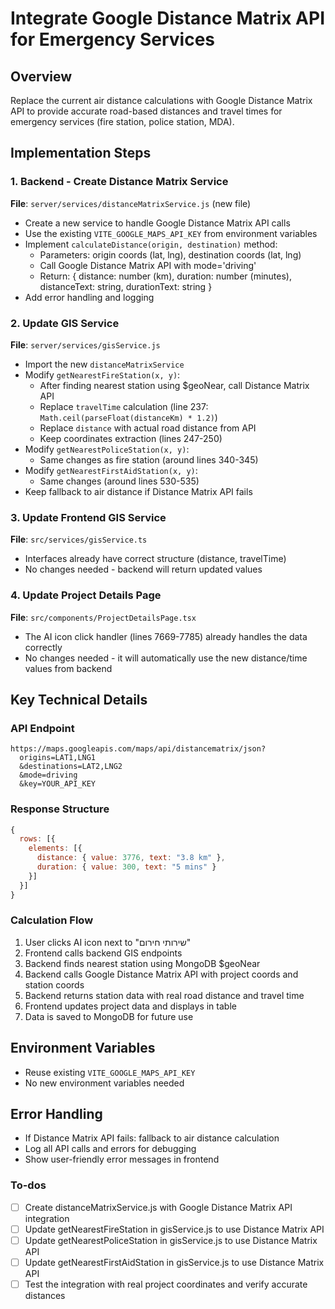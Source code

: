 <!-- 3c968e7c-4524-4d8b-8652-8508e6848cd3 d72e7d95-ef5e-40bf-afc8-37fc45ae1527 -->
# Integrate Google Distance Matrix API for Emergency Services

## Overview

Replace the current air distance calculations with Google Distance Matrix API to provide accurate road-based distances and travel times for emergency services (fire station, police station, MDA).

## Implementation Steps

### 1. Backend - Create Distance Matrix Service

**File**: `server/services/distanceMatrixService.js` (new file)

- Create a new service to handle Google Distance Matrix API calls
- Use the existing `VITE_GOOGLE_MAPS_API_KEY` from environment variables
- Implement `calculateDistance(origin, destination)` method:
  - Parameters: origin coords (lat, lng), destination coords (lat, lng)
  - Call Google Distance Matrix API with mode='driving'
  - Return: { distance: number (km), duration: number (minutes), distanceText: string, durationText: string }
- Add error handling and logging

### 2. Update GIS Service

**File**: `server/services/gisService.js`

- Import the new `distanceMatrixService`
- Modify `getNearestFireStation(x, y)`:
  - After finding nearest station using $geoNear, call Distance Matrix API
  - Replace `travelTime` calculation (line 237: `Math.ceil(parseFloat(distanceKm) * 1.2)`)
  - Replace `distance` with actual road distance from API
  - Keep coordinates extraction (lines 247-250)
- Modify `getNearestPoliceStation(x, y)`:
  - Same changes as fire station (around lines 340-345)
- Modify `getNearestFirstAidStation(x, y)`:
  - Same changes (around lines 530-535)
- Keep fallback to air distance if Distance Matrix API fails

### 3. Update Frontend GIS Service

**File**: `src/services/gisService.ts`

- Interfaces already have correct structure (distance, travelTime)
- No changes needed - backend will return updated values

### 4. Update Project Details Page

**File**: `src/components/ProjectDetailsPage.tsx`

- The AI icon click handler (lines 7669-7785) already handles the data correctly
- No changes needed - it will automatically use the new distance/time values from backend

## Key Technical Details

### API Endpoint

```
https://maps.googleapis.com/maps/api/distancematrix/json?
  origins=LAT1,LNG1
  &destinations=LAT2,LNG2
  &mode=driving
  &key=YOUR_API_KEY
```

### Response Structure

```javascript
{
  rows: [{
    elements: [{
      distance: { value: 3776, text: "3.8 km" },
      duration: { value: 300, text: "5 mins" }
    }]
  }]
}
```

### Calculation Flow

1. User clicks AI icon next to "שירותי חירום"
2. Frontend calls backend GIS endpoints
3. Backend finds nearest station using MongoDB $geoNear
4. Backend calls Google Distance Matrix API with project coords and station coords
5. Backend returns station data with real road distance and travel time
6. Frontend updates project data and displays in table
7. Data is saved to MongoDB for future use

## Environment Variables

- Reuse existing `VITE_GOOGLE_MAPS_API_KEY`
- No new environment variables needed

## Error Handling

- If Distance Matrix API fails: fallback to air distance calculation
- Log all API calls and errors for debugging
- Show user-friendly error messages in frontend

### To-dos

- [ ] Create distanceMatrixService.js with Google Distance Matrix API integration
- [ ] Update getNearestFireStation in gisService.js to use Distance Matrix API
- [ ] Update getNearestPoliceStation in gisService.js to use Distance Matrix API
- [ ] Update getNearestFirstAidStation in gisService.js to use Distance Matrix API
- [ ] Test the integration with real project coordinates and verify accurate distances